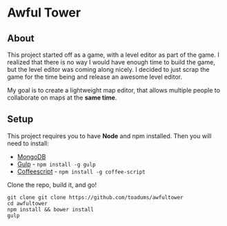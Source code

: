 # Awful Tower

## About

This project started off as a game, with a level editor as part of the game.
I realized that there is no way I would have enough time to build the game, but
the level editor was coming along nicely. I decided to just scrap the
game for the time being and release an awesome level editor.

My goal is to create a lightweight map editor, that allows multiple people to
collaborate on maps at the **same time**.

## Setup
This project requires you to have **Node** and npm installed. Then you will need to
install:

 * [MongoDB](https://www.mongodb.org/)
 * [Gulp](http://gulpjs.com/ ) - `npm install -g gulp`
 * [Coffeescript](http://coffeescript.org/) - `npm install -g coffee-script`

Clone the repo, build it, and go!

```
git clone git clone https://github.com/toadums/awfultower
cd awfultower
npm install && bower install
gulp
```

